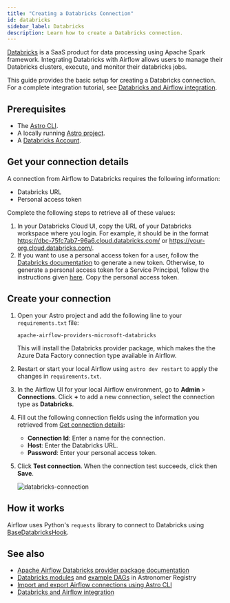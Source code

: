 ```yaml
---
title: "Creating a Databricks Connection"
id: databricks
sidebar_label: Databricks
description: Learn how to create a Databricks connection.
---
```


[Databricks](https://www.databricks.com/) is a SaaS product for data processing using Apache Spark framework. Integrating Databricks with Airflow allows users to manage their Databricks clusters, execute, and monitor their databricks jobs. 

This guide provides the basic setup for creating a Databricks connection. For a complete integration tutorial, see [Databricks and Airflow integration](airflow-databricks.md).

## Prerequisites

- The [Astro CLI](https://docs.astronomer.io/astro/cli/overview).
- A locally running [Astro project](https://docs.astronomer.io/astro/cli/get-started-cli).
- A [Databricks Account](https://www.databricks.com/try-databricks?itm_data=NavBar-TryDatabricks-Trial#account).

## Get your connection details

A connection from Airflow to Databricks requires the following information:

- Databricks URL
- Personal access token

Complete the following steps to retrieve all of these values:

1. In your Databricks Cloud UI, copy the URL of your Databricks workspace where you login. For example, it should be in the format https://dbc-75fc7ab7-96a6.cloud.databricks.com/ or https://your-org.cloud.databricks.com/. 
2. If you want to use a personal access token for a user, follow the [Databricks documentation](https://docs.databricks.com/dev-tools/auth.html#databricks-personal-access-tokens-for-users) to generate a new token. Otherwise, to generate a personal access token for a Service Principal, follow the instructions given [here](https://docs.databricks.com/administration-guide/users-groups/service-principals.html#manage-personal-access-tokens-for-a-service-principal). Copy the personal access token.

## Create your connection

1. Open your Astro project and add the following line to your `requirements.txt` file:

    ```
    apache-airflow-providers-microsoft-databricks
    ```

    This will install the Databricks provider package, which makes the the Azure Data Factory connection type available in Airflow.

2. Restart or start your local Airflow using `astro dev restart` to apply the changes in `requirements.txt`.

3. In the Airflow UI for your local Airflow environment, go to **Admin** > **Connections**. Click **+** to add a new connection, select the connection type as **Databricks**.

4. Fill out the following connection fields using the information you retrieved from [Get connection details](#get-connection-details):

    - **Connection Id**: Enter a name for the connection.
    - **Host**: Enter the Databricks URL.
    - **Password**: Enter your personal access token.

5. Click **Test connection**. When the connection test succeeds, click then **Save**.

    ![databricks-connection](/img/examples/connection-databricks.png)

## How it works

Airflow uses Python's `requests` library to connect to Databricks using [BaseDatabricksHook](https://airflow.apache.org/docs/apache-airflow-providers-databricks/stable/_api/airflow/providers/databricks/hooks/databricks/index.html).

## See also

- [Apache Airflow Databricks provider package documentation](https://airflow.apache.org/docs/apache-airflow-providers-databricks/stable/index.html)
- [Databricks modules](https://registry.astronomer.io/modules?query=databricks) and [example DAGs](https://registry.astronomer.io/dags?limit=24&sorts=updatedAt%3Adesc&query=databricks) in Astronomer Registry
- [Import and export Airflow connections using Astro CLI](https://docs.astronomer.io/astro/import-export-connections-variables#using-the-astro-cli-local-environments-only)
- [Databricks and Airflow integration](airflow-databricks.md)
